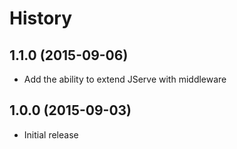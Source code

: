 
# History

## 1.1.0 (2015-09-06)

  * Add the ability to extend JServe with middleware

## 1.0.0 (2015-09-03)

  * Initial release
